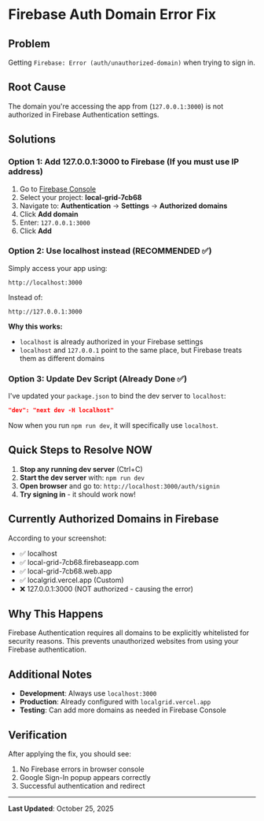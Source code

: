 # Firebase Auth Domain Error Fix

## Problem
Getting `Firebase: Error (auth/unauthorized-domain)` when trying to sign in.

## Root Cause
The domain you're accessing the app from (`127.0.0.1:3000`) is not authorized in Firebase Authentication settings.

## Solutions

### Option 1: Add 127.0.0.1:3000 to Firebase (If you must use IP address)

1. Go to [Firebase Console](https://console.firebase.google.com/)
2. Select your project: **local-grid-7cb68**
3. Navigate to: **Authentication** → **Settings** → **Authorized domains**
4. Click **Add domain**
5. Enter: `127.0.0.1:3000`
6. Click **Add**

### Option 2: Use localhost instead (RECOMMENDED ✅)

Simply access your app using:
```
http://localhost:3000
```

Instead of:
```
http://127.0.0.1:3000
```

**Why this works:**
- `localhost` is already authorized in your Firebase settings
- `localhost` and `127.0.0.1` point to the same place, but Firebase treats them as different domains

### Option 3: Update Dev Script (Already Done ✅)

I've updated your `package.json` to bind the dev server to `localhost`:

```json
"dev": "next dev -H localhost"
```

Now when you run `npm run dev`, it will specifically use `localhost`.

## Quick Steps to Resolve NOW

1. **Stop any running dev server** (Ctrl+C)
2. **Start the dev server** with: `npm run dev`
3. **Open browser** and go to: `http://localhost:3000/auth/signin`
4. **Try signing in** - it should work now!

## Currently Authorized Domains in Firebase

According to your screenshot:
- ✅ localhost
- ✅ local-grid-7cb68.firebaseapp.com
- ✅ local-grid-7cb68.web.app
- ✅ localgrid.vercel.app (Custom)
- ❌ 127.0.0.1:3000 (NOT authorized - causing the error)

## Why This Happens

Firebase Authentication requires all domains to be explicitly whitelisted for security reasons. This prevents unauthorized websites from using your Firebase authentication.

## Additional Notes

- **Development**: Always use `localhost:3000`
- **Production**: Already configured with `localgrid.vercel.app`
- **Testing**: Can add more domains as needed in Firebase Console

## Verification

After applying the fix, you should see:
1. No Firebase errors in browser console
2. Google Sign-In popup appears correctly
3. Successful authentication and redirect

---

**Last Updated**: October 25, 2025
